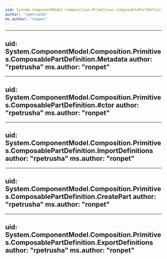 ```yaml
---
uid: System.ComponentModel.Composition.Primitives.ComposablePartDefinition
author: "rpetrusha"
ms.author: "ronpet"
---
```


---
uid: System.ComponentModel.Composition.Primitives.ComposablePartDefinition.Metadata
author: "rpetrusha"
ms.author: "ronpet"
---

---
uid: System.ComponentModel.Composition.Primitives.ComposablePartDefinition.#ctor
author: "rpetrusha"
ms.author: "ronpet"
---

---
uid: System.ComponentModel.Composition.Primitives.ComposablePartDefinition.ImportDefinitions
author: "rpetrusha"
ms.author: "ronpet"
---

---
uid: System.ComponentModel.Composition.Primitives.ComposablePartDefinition.CreatePart
author: "rpetrusha"
ms.author: "ronpet"
---

---
uid: System.ComponentModel.Composition.Primitives.ComposablePartDefinition.ExportDefinitions
author: "rpetrusha"
ms.author: "ronpet"
---
